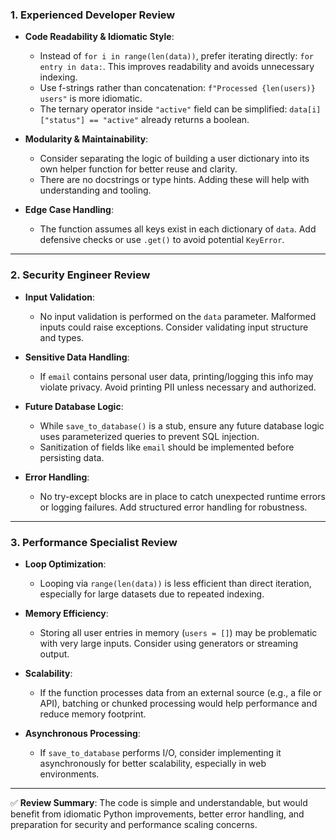 ### 1. Experienced Developer Review

- **Code Readability & Idiomatic Style**:
  - Instead of `for i in range(len(data))`, prefer iterating directly: `for entry in data:`. This improves readability and avoids unnecessary indexing.
  - Use f-strings rather than concatenation: `f"Processed {len(users)} users"` is more idiomatic.
  - The ternary operator inside `"active"` field can be simplified: `data[i]["status"] == "active"` already returns a boolean.

- **Modularity & Maintainability**:
  - Consider separating the logic of building a user dictionary into its own helper function for better reuse and clarity.
  - There are no docstrings or type hints. Adding these will help with understanding and tooling.

- **Edge Case Handling**:
  - The function assumes all keys exist in each dictionary of `data`. Add defensive checks or use `.get()` to avoid potential `KeyError`.

---

### 2. Security Engineer Review

- **Input Validation**:
  - No input validation is performed on the `data` parameter. Malformed inputs could raise exceptions. Consider validating input structure and types.

- **Sensitive Data Handling**:
  - If `email` contains personal user data, printing/logging this info may violate privacy. Avoid printing PII unless necessary and authorized.

- **Future Database Logic**:
  - While `save_to_database()` is a stub, ensure any future database logic uses parameterized queries to prevent SQL injection.
  - Sanitization of fields like `email` should be implemented before persisting data.

- **Error Handling**:
  - No try-except blocks are in place to catch unexpected runtime errors or logging failures. Add structured error handling for robustness.

---

### 3. Performance Specialist Review

- **Loop Optimization**:
  - Looping via `range(len(data))` is less efficient than direct iteration, especially for large datasets due to repeated indexing.

- **Memory Efficiency**:
  - Storing all user entries in memory (`users = []`) may be problematic with very large inputs. Consider using generators or streaming output.

- **Scalability**:
  - If the function processes data from an external source (e.g., a file or API), batching or chunked processing would help performance and reduce memory footprint.

- **Asynchronous Processing**:
  - If `save_to_database` performs I/O, consider implementing it asynchronously for better scalability, especially in web environments.

---

✅ **Review Summary**: The code is simple and understandable, but would benefit from idiomatic Python improvements, better error handling, and preparation for security and performance scaling concerns.
